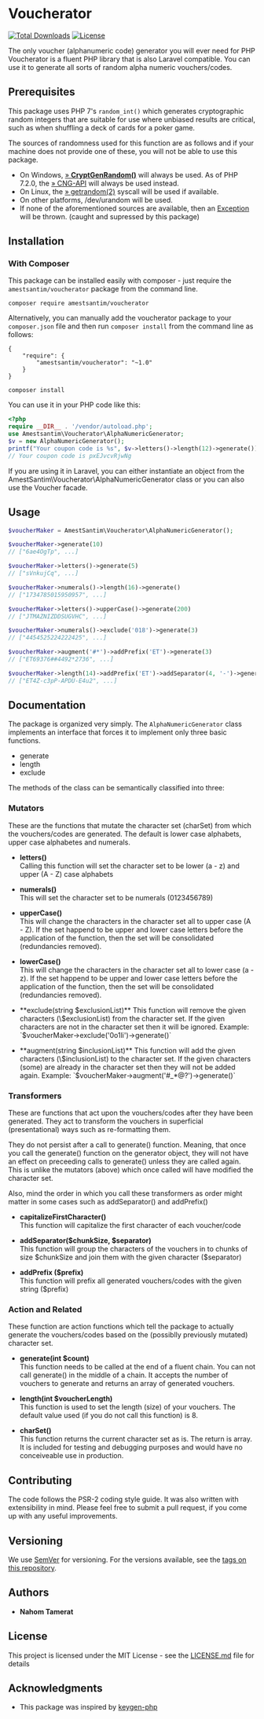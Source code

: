 
# Voucherator
[![Total Downloads](https://poser.pugx.org/amestsantim/voucherator/downloads)](https://packagist.org/packages/amestsantim/voucherator) [![License](https://poser.pugx.org/amestsantim/voucherator/license)](https://packagist.org/packages/amestsantim/voucherator)

The only voucher (alphanumeric code) generator you will ever need for PHP
Voucherator is a fluent PHP library that is also Laravel compatible. You can use it to generate all sorts of random alpha numeric vouchers/codes.

## Prerequisites

This package uses PHP 7's `random_int()` which generates cryptographic random integers that are suitable for use where unbiased results are critical, such as when shuffling a deck of cards for a poker game.

The sources of randomness used for this function are as follows and if your machine does not provide one of these, you will not be able to use this package.

-   On Windows,  [» **CryptGenRandom()**](https://msdn.microsoft.com/en-us/library/windows/desktop/aa379942(v=vs.85).aspx)  will always be used. As of PHP 7.2.0, the  [» CNG-API](https://docs.microsoft.com/en-us/windows/desktop/SecCNG/cng-portal)  will always be used instead.
-   On Linux, the  [» getrandom(2)](http://man7.org/linux/man-pages/man2/getrandom.2.html)  syscall will be used if available.
-   On other platforms,  /dev/urandom  will be used.
-   If none of the aforementioned sources are available, then an  [Exception](http://php.net/manual/en/class.exception.php)  will be thrown. (caught and supressed by this package)

## Installation


### With Composer

This package can be installed easily with composer - just require the  `amestsantim/voucherator`  package from the command line.

```
composer require amestsantim/voucherator
```

Alternatively, you can manually add the voucherator package to your  `composer.json`  file and then run  `composer install`  from the command line as follows:
```
{
    "require": {
        "amestsantim/voucherator": "~1.0"
    }
}
```
```
composer install
```

You can use it in your PHP code like this:
```php
<?php
require __DIR__ . '/vendor/autoload.php';
use Amestsantim\Voucherator\AlphaNumericGenerator;
$v = new AlphaNumericGenerator();
printf("Your coupon code is %s", $v->letters()->length(12)->generate());
// Your coupon code is pxEJvcvRjwNg
```
If you are using it in Laravel, you can either instantiate an object from the AmestSantim\Voucherator\AlphaNumericGenerator class or you can also use the Voucher facade.

## Usage

```php
$voucherMaker = AmestSantim\Voucherator\AlphaNumericGenerator();

$voucherMaker->generate(10) 
// ["6ae4OgTp", ...]

$voucherMaker->letters()->generate(5) 
// ["sVnkujCq", ...]

$voucherMaker->numerals()->length(16)->generate() 
// ["1734785015950957", ...]

$voucherMaker->letters()->upperCase()->generate(200) 
// ["JTMAZNIZDDSUGVHC", ...]

$voucherMaker->numerals()->exclude('018')->generate(3) 
// ["4454525224222425", ...]

$voucherMaker->augment('#*')->addPrefix('ET')->generate(3) 
// ["ET69376##4492*2736", ...]

$voucherMaker->length(14)->addPrefix('ET')->addSeparator(4, '-')->generate(3) 
// ["ET4Z-c3pP-APDU-E4u2", ...]
```
## Documentation
The package is organized very simply. The `AlphaNumericGenerator` class implements an interface that forces it to implement only three basic functions.

 - generate
 - length
 - exclude

The methods of the class can be semantically classified into three:

### Mutators
These are the functions that mutate the character set (charSet) from which the vouchers/codes are generated. The default is lower case alphabets, upper case alphabetes and numerals.
- **letters()**  
Calling this function will set the character set to be lower (a - z) and upper (A - Z) case alphabets 

- **numerals()**  
This will set the character set to be numerals (0123456789)

- **upperCase()**  
This will change the characters in the character set all to upper case (A - Z). If the set happend to be upper and lower case letters before the application of the function, then the set will be consolidated (redundancies removed).

- **lowerCase()**  
This will change the characters in the character set all to lower case (a - z). If the set happend to be upper and lower case letters before the application of the function, then the set will be consolidated (redundancies removed).

- **exclude(string $exclusionList)**  
This function will remove the given characters (\$exclusionList) from the character set. If the given characters are not in the character set then it will be ignored.
Example: `$voucherMaker->exclude('0o1li')->generate()`

- **augment(string $inclusionList)**  
This function will add the given characters (\$inclusionList) to the character set. If the given characters (some) are already in the character set then they will not be added again.
Example: `$voucherMaker->augment('#_*@?')->generate()`

### Transformers
These are functions that act upon the vouchers/codes after they have been generated. They act to transform the vouchers in superficial (presentational) ways such as re-formatting them. 

They do not persist after a call to generate() function. Meaning, that once you call the generate() function on the generator object, they will not have an effect on preceeding calls to generate() unless they are called again. This is unlike the mutators (above) which once called will have modified the character set. 

Also, mind the order in which you call these transformers as order might matter in some cases such as addSeparator() and addPrefix()

- **capitalizeFirstCharacter()**  
This function will capitalize the first character of each voucher/code

- **addSeparator($chunkSize, $separator)**  
This function will group the characters of the vouchers in to chunks of size $chunkSize and join them with the given character (\$separator) 

- **addPrefix (\$prefix)**  
This function will prefix all generated vouchers/codes with the given string ($prefix)

### Action and Related
These function are action functions which tell the package to actually generate the vouchers/codes based on the (possiblly previously mutated) character set.

- **generate(int $count)**  
This function needs to be called at the end of a fluent chain. You can not call generate() in the middle of a chain. It accepts the number of vouchers to generate and returns an array of generated vouchers. 

- **length(int $voucherLength)**  
This function is used to set the length (size) of your vouchers. The default value used (if you do not call this function) is 8.

- **charSet()**  
This function returns the current character set as is. The return is array. It is included for testing and debugging purposes and would have no conceiveable use in production.

## Contributing

The code follows the PSR-2 coding style guide. It was also written with extensibility in mind. Please feel free to submit a pull request, if you come up with any useful improvements.

## Versioning

We use [SemVer](http://semver.org/) for versioning. For the versions available, see the [tags on this repository](https://github.com/your/project/tags). 

## Authors

* **Nahom Tamerat**

## License

This project is licensed under the MIT License - see the [LICENSE.md](LICENSE.md) file for details

## Acknowledgments

* This package was inspired by [keygen-php](https://github.com/gladchinda/keygen-php)

